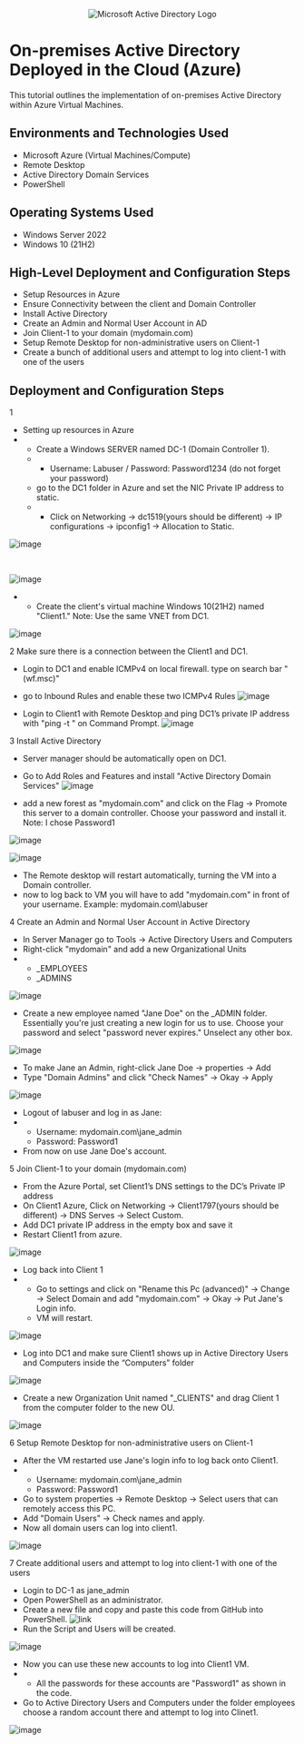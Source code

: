 <p align="center">
<img src="https://i.imgur.com/pU5A58S.png" alt="Microsoft Active Directory Logo"/>
</p>

<h1>On-premises Active Directory Deployed in the Cloud (Azure)</h1>
This tutorial outlines the implementation of on-premises Active Directory within Azure Virtual Machines.<br />


<h2>Environments and Technologies Used</h2>

- Microsoft Azure (Virtual Machines/Compute)
- Remote Desktop
- Active Directory Domain Services
- PowerShell

<h2>Operating Systems Used </h2>

- Windows Server 2022
- Windows 10 (21H2)

<h2>High-Level Deployment and Configuration Steps</h2>

- Setup Resources in Azure
- Ensure Connectivity between the client and Domain Controller
- Install Active Directory
- Create an Admin and Normal User Account in AD
- Join Client-1 to your domain (mydomain.com)
- Setup Remote Desktop for non-administrative users on Client-1
- Create a bunch of additional users and attempt to log into client-1 with one of the users

<h2>Deployment and Configuration Steps</h2>
1 

- Setting up resources in Azure
- - Create a Windows SERVER named DC-1 (Domain Controller 1).
  - - Username: Labuser / Password: Password1234 (do not forget your password)
  - go to the DC1 folder in Azure and set the NIC Private IP address to static.
  - - Click on Networking -> dc1519(yours should be different) -> IP configurations -> ipconfig1 -> Allocation to Static.

![image](https://github.com/cardosoguisilva/configure-ad/assets/157248613/100dd97c-1c6b-413d-8a9b-69e7a4f864a3)

<br>

![image](https://github.com/cardosoguisilva/configure-ad/assets/157248613/203f08e1-601b-46bc-810d-176856ca1199)

- - Create the client's virtual machine Windows 10(21H2) named "Client1." Note: Use the same VNET from DC1.
    
![image](https://github.com/cardosoguisilva/configure-ad/assets/157248613/55bfd7db-e233-4e4c-941e-418248adda56)

2 Make sure there is a connection between the Client1 and DC1.
- Login to DC1 and enable ICMPv4 on local firewall. type on search bar "(wf.msc)"
- go to Inbound Rules and enable these two ICMPv4 Rules
![image](https://github.com/cardosoguisilva/configure-ad/assets/157248613/dfc0e328-b11d-408d-a8ba-5cccea8aa737)

- Login to Client1 with Remote Desktop and ping DC1’s private IP address with "ping -t <private IP address>" on Command Prompt.
![image](https://github.com/cardosoguisilva/configure-ad/assets/157248613/ecde4a1a-62fc-4b3d-b9f6-2a3e89343aeb)

3 Install Active Directory
- Server manager should be automatically open on DC1.
- Go to Add Roles and Features and install "Active Directory Domain Services" 
![image](https://github.com/cardosoguisilva/configure-ad/assets/157248613/90027fae-a6ff-4877-ae7a-9cd45acd5178)

- add a new forest as "mydomain.com" and click on the Flag -> Promote this server to a domain controller. Choose your password and install it. Note: I chose Password1

![image](https://github.com/cardosoguisilva/configure-ad/assets/157248613/914461a7-b857-4604-96b3-78b4195b4566)


![image](https://github.com/cardosoguisilva/configure-ad/assets/157248613/e1f64aab-afa2-4e12-8491-13290209d8d0)

- The Remote desktop will restart automatically, turning the VM into a Domain controller.
- now to log back to VM you will have to add "mydomain.com" in front of your username. Example: mydomain.com\labuser

4 Create an Admin and Normal User Account in Active Directory
- In Server Manager go to Tools -> Active Directory Users and Computers
- Right-click "mydomain" and add a new Organizational Units
- - _EMPLOYEES
  - _ADMINS
  
![image](https://github.com/cardosoguisilva/configure-ad/assets/157248613/91a99e2b-f931-4e30-b1fc-7745a0bc819c)

- Create a new employee named "Jane Doe" on the _ADMIN folder. Essentially you're just creating a new login for us to use. Choose your password and select "password never expires." Unselect any other box.


![image](https://github.com/cardosoguisilva/configure-ad/assets/157248613/d63cf6a8-755b-4bf1-b8a0-b0b5535767d6)

- To make Jane an Admin, right-click Jane Doe -> properties -> Add
- Type "Domain Admins" and click "Check Names" -> Okay -> Apply

![image](https://github.com/cardosoguisilva/configure-ad/assets/157248613/cd8ebb19-4396-4b39-ae78-149126f87c43)

- Logout of labuser and log in as Jane:
- - Username: mydomain.com\jane_admin
  - Password: Password1
- From now on use Jane Doe's account.

5 Join Client-1 to your domain (mydomain.com)
- From the Azure Portal, set Client1’s DNS settings to the DC’s Private IP address
- On Client1 Azure, Click on Networking -> Client1797(yours should be different) -> DNS Serves -> Select Custom.
- Add DC1 private IP address in the empty box and save it
- Restart Client1 from azure.

![image](https://github.com/cardosoguisilva/configure-ad/assets/157248613/cd1002df-cd98-48ff-8302-24a102d7c344)

- Log back into Client 1
- - Go to settings and click on "Rename this Pc (advanced)" -> Change -> Select Domain and add "mydomain.com" -> Okay -> Put Jane's Login info.
  - VM will restart.

![image](https://github.com/cardosoguisilva/configure-ad/assets/157248613/30138258-5105-4810-8ba7-9d8b08206712)

- Log into DC1 and make sure Client1 shows up in Active Directory Users and Computers inside the “Computers” folder 

![image](https://github.com/cardosoguisilva/configure-ad/assets/157248613/3fc15860-25cc-48e5-9755-4e87b9b5ca9d)

- Create a new Organization Unit named "_CLIENTS" and drag Client 1 from the computer folder to the new OU.

![image](https://github.com/cardosoguisilva/configure-ad/assets/157248613/7c8ae276-3eb3-4597-9995-e4a48ecaeed7)

6 Setup Remote Desktop for non-administrative users on Client-1
- After the VM restarted use Jane's login info to log back onto Client1.
- - Username: mydomain.com\jane_admin
  - Password: Password1
- Go to system properties -> Remote Desktop -> Select users that can remotely access this PC.
- Add "Domain Users" -> Check names and apply.
- Now all domain users can log into client1.
  
![image](https://github.com/cardosoguisilva/configure-ad/assets/157248613/13cce874-c039-4c95-9a0c-080f5d094200)

7 Create additional users and attempt to log into client-1 with one of the users
- Login to DC-1 as jane_admin
- Open PowerShell as an administrator. 
- Create a new file and copy and paste this code from GitHub into PowerShell. ![link](https://github.com/joshmadakor1/AD_PS/blob/master/Generate-Names-Create-Users.ps1)
- Run the Script and Users will be created.
  
![image](https://github.com/cardosoguisilva/configure-ad/assets/157248613/d9229799-2735-4423-ba35-8a8e26023768)

- Now you can use these new accounts to log into Client1 VM.
- - All the passwords for these accounts are "Password1" as shown in the code.
- Go to Active Directory Users and Computers under the folder employees choose a random account there and attempt to log into Clinet1.

![image](https://github.com/cardosoguisilva/configure-ad/assets/157248613/95386fa7-4253-4e7e-b3eb-930c26fd79ec)


